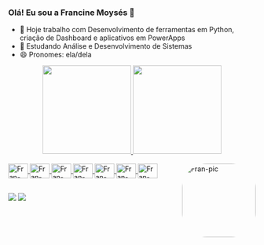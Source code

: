 ### Olá! Eu sou a Francine Moysés 👋

- 🔭 Hoje trabalho com Desenvolvimento de ferramentas em Python, criação de Dashboard e aplicativos em PowerApps
- 🌱 Estudando Análise e Desenvolvimento de Sistemas
- 😄 Pronomes: ela/dela
<div align="center">
  <a href="https://github.com/Francine-Moyses">
  <img height="180em" src="https://github-readme-stats.vercel.app/api?username=Francine-Moyses&show_icons=true&theme=dracula&include_all_commits=true&count_private=true"/>
  <img height="180em" src="https://github-readme-stats.vercel.app/api/top-langs/?username=Francine-Moyses&layout=compact&langs_count=7&theme=dracula"/>
</div>
<div style="display: inline_block"><br>
  <img align="center" alt="Fran-Java" height="30" width="40" src="https://cdn.jsdelivr.net/gh/devicons/devicon/icons/java/java-original.svg">
  <img align="center" alt="Fran-Python" height="30" width="40" src="https://cdn.jsdelivr.net/gh/devicons/devicon/icons/python/python-original.svg">
  <img align="center" alt="Fran-Postgres" height="30" width="40" src="https://cdn.jsdelivr.net/gh/devicons/devicon/icons/postgresql/postgresql-plain.svg">
  <img align="center" alt="Fran-Pandas" height="30" width="40" src="https://cdn.jsdelivr.net/gh/devicons/devicon/icons/pandas/pandas-original.svg">
  <img align="center" alt="Fran-Anaconda" height="30" width="40" src="https://cdn.jsdelivr.net/gh/devicons/devicon/icons/anaconda/anaconda-original.svg">
  <img align="center" alt="Fran-SQL" height="30" width="40" src="https://cdn.jsdelivr.net/gh/devicons/devicon/icons/mysql/mysql-original.svg">
  <img align="center" alt="Fran-Pandas" height="30" width="40" src="https://cdn.jsdelivr.net/gh/devicons/devicon/icons/pandas/pandas-original.svg">
  <img align="right" alt="Fran-pic" height="150" style="border-radius:50px;" src="https://i.pinimg.com/736x/65/81/b0/6581b0f2eb5b3f635240d1a88d92c75f.jpg">

  
 </div>
  
  ##
 
<div> 
  <a href = "mailto:franncynunes@gmail.com"><img src="https://img.shields.io/badge/-Gmail-%23333?style=for-the-badge&logo=gmail&logoColor=white" target="_blank"></a>
  <a href="https://www.linkedin.com/in/francine-nunes-moys%C3%A9s/" target="_blank"><img src="https://img.shields.io/badge/-LinkedIn-%230077B5?style=for-the-badge&logo=linkedin&logoColor=white" target="_blank"></a> 
 
</div>
